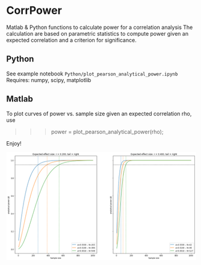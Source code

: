 # CorrPower
Matlab & Python functions to calculate power for a correlation analysis
The calculation are based on parametric statistics to compute power given an expected correlation and a criterion for 
significance.

Python
------
See example notebook `Python/plot_pearson_analytical_power.ipynb`
Requires: numpy, scipy, matplotlib

Matlab
------
To plot curves of power vs. sample size given an expected correlation rho, use 
>>> power = plot_pearson_analytical_power(rho); 

Enjoy!

![example_output](https://github.com/jcrdubois/CorrPower/blob/master/Python/pearson_analytical_power.png)
